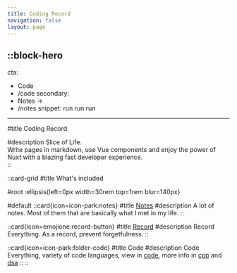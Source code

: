 ```yaml
---
title: Coding Record
navigation: false
layout: page
---
```


::block-hero
---
cta:
  - Code
  - /code
secondary:
  - Notes →
  - /notes
snippet: run run run 
---

#title
Coding Record

#description
Slice of Life.  
Write pages in markdown, use Vue components and enjoy the power of Nuxt with a blazing fast developer experience.  
::

::card-grid
#title
What's included

#root
:ellipsis{left=0px width=30rem top=1rem blur=140px}

#default
  ::card{icon=icon-park:notes}
  #title
  [Notes](./notes)
  #description
  A lot of notes. Most of them that are basically what I met in my life.
  ::

  ::card{icon=emojione:record-button}
  #title
  [Record](./record)
  #description
  Record Everything. As a record, prevent forgetfulness.
  ::

  ::card{icon=icon-park:folder-code}
  #title
  Code
  #description
  Code Everything, variety of code languages, view in [code](./code), more info in [cpp](./cpp) and [dsa](./algorithm)
  ::
::
